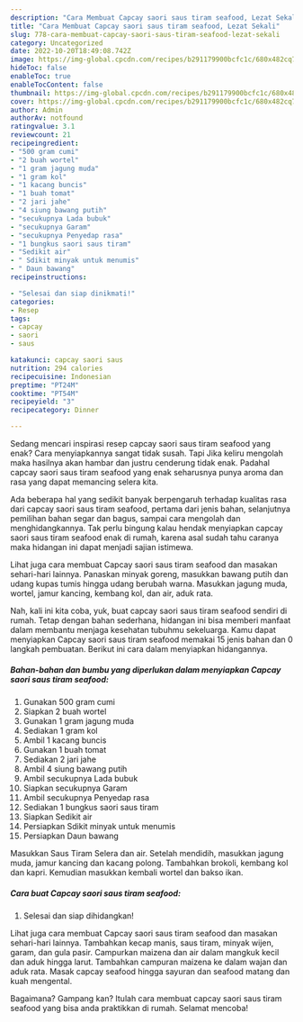 ```yaml
---
description: "Cara Membuat Capcay saori saus tiram seafood, Lezat Sekali"
title: "Cara Membuat Capcay saori saus tiram seafood, Lezat Sekali"
slug: 778-cara-membuat-capcay-saori-saus-tiram-seafood-lezat-sekali
category: Uncategorized
date: 2022-10-20T18:49:08.742Z
image: https://img-global.cpcdn.com/recipes/b291179900bcfc1c/680x482cq70/capcay-saori-saus-tiram-seafood-foto-resep-utama.jpg
hideToc: false
enableToc: true
enableTocContent: false
thumbnail: https://img-global.cpcdn.com/recipes/b291179900bcfc1c/680x482cq70/capcay-saori-saus-tiram-seafood-foto-resep-utama.jpg
cover: https://img-global.cpcdn.com/recipes/b291179900bcfc1c/680x482cq70/capcay-saori-saus-tiram-seafood-foto-resep-utama.jpg
author: Admin
authorAv: notfound
ratingvalue: 3.1
reviewcount: 21
recipeingredient:
- "500 gram cumi"
- "2 buah wortel"
- "1 gram jagung muda"
- "1 gram kol"
- "1 kacang buncis"
- "1 buah tomat"
- "2 jari jahe"
- "4 siung bawang putih"
- "secukupnya Lada bubuk"
- "secukupnya Garam"
- "secukupnya Penyedap rasa"
- "1 bungkus saori saus tiram"
- "Sedikit air"
- " Sdikit minyak untuk menumis"
- " Daun bawang"
recipeinstructions:

- "Selesai dan siap dinikmati!"
categories:
- Resep
tags:
- capcay
- saori
- saus

katakunci: capcay saori saus 
nutrition: 294 calories
recipecuisine: Indonesian
preptime: "PT24M"
cooktime: "PT54M"
recipeyield: "3"
recipecategory: Dinner

---
```



Sedang mencari inspirasi resep capcay saori saus tiram seafood yang enak? Cara menyiapkannya sangat tidak susah. Tapi Jika keliru mengolah maka hasilnya akan hambar dan justru cenderung tidak enak. Padahal capcay saori saus tiram seafood yang enak seharusnya punya aroma dan rasa yang dapat memancing selera kita.


Ada beberapa hal yang sedikit banyak berpengaruh terhadap kualitas rasa dari capcay saori saus tiram seafood, pertama dari jenis bahan, selanjutnya pemilihan bahan segar dan bagus, sampai cara mengolah dan menghidangkannya. Tak perlu bingung kalau hendak menyiapkan capcay saori saus tiram seafood enak di rumah, karena asal sudah tahu caranya maka hidangan ini dapat menjadi sajian istimewa.

Lihat juga cara membuat Capcay saori saus tiram seafood dan masakan sehari-hari lainnya. Panaskan minyak goreng, masukkan bawang putih dan udang kupas tumis hingga udang berubah warna. Masukkan jagung muda, wortel, jamur kancing, kembang kol, dan air, aduk rata.


Nah, kali ini kita coba, yuk, buat capcay saori saus tiram seafood sendiri di rumah. Tetap dengan bahan sederhana, hidangan ini bisa memberi manfaat dalam membantu menjaga kesehatan tubuhmu sekeluarga. Kamu dapat menyiapkan Capcay saori saus tiram seafood memakai 15 jenis bahan dan 0 langkah pembuatan. Berikut ini cara dalam menyiapkan hidangannya.

<!--inarticleads1-->

##### Bahan-bahan dan bumbu yang diperlukan dalam menyiapkan Capcay saori saus tiram seafood:

1. Gunakan 500 gram cumi
1. Siapkan 2 buah wortel
1. Gunakan 1 gram jagung muda
1. Sediakan 1 gram kol
1. Ambil 1 kacang buncis
1. Gunakan 1 buah tomat
1. Sediakan 2 jari jahe
1. Ambil 4 siung bawang putih
1. Ambil secukupnya Lada bubuk
1. Siapkan secukupnya Garam
1. Ambil secukupnya Penyedap rasa
1. Sediakan 1 bungkus saori saus tiram
1. Siapkan Sedikit air
1. Persiapkan  Sdikit minyak untuk menumis
1. Persiapkan  Daun bawang


Masukkan Saus Tiram Selera dan air. Setelah mendidih, masukkan jagung muda, jamur kancing dan kacang polong. Tambahkan brokoli, kembang kol dan kapri. Kemudian masukkan kembali wortel dan bakso ikan. 

<!--inarticleads2-->

##### Cara buat Capcay saori saus tiram seafood:


1. Selesai dan siap dihidangkan!

Lihat juga cara membuat Capcay saori saus tiram seafood dan masakan sehari-hari lainnya. Tambahkan kecap manis, saus tiram, minyak wijen, garam, dan gula pasir. Campurkan maizena dan air dalam mangkuk kecil dan aduk hingga larut. Tambahkan campuran maizena ke dalam wajan dan aduk rata. Masak capcay seafood hingga sayuran dan seafood matang dan kuah mengental. 

Bagaimana? Gampang kan? Itulah cara membuat capcay saori saus tiram seafood yang bisa anda praktikkan di rumah. Selamat mencoba!
